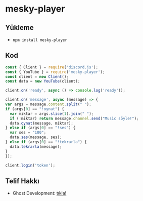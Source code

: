 # mesky-player

## Yükleme

  - `npm install mesky-player`

## Kod

  ```js
  const { Client } = require('discord.js');
const { YouTube } = require('mesky-player');
const client = new Client();
const data = new YouTube(client);

client.on('ready', async () => console.log('ready'));

client.on('message', async (message) => {
  var args = message.content.split(" ");
  if (args[0] == "!oynat") {
    var miktar = args.slice(1).join(" ");
    if (!miktar) return message.channel.send("Music söyle!");
    data.oynat(message, miktar);
  } else if (args[0] == "!ses") {
    var ses = "100";
    data.ses(message, ses);
  } else if (args[0] == "!tekrarla") {
    data.tekrarla(message);
  }
});

client.login('token');
  ```

## Telif Hakkı

  - Ghost Development: [tıkla!](https://discord.gg/ya9Gw8hBb2)
